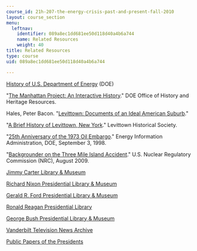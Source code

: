```yaml
---
course_id: 21h-207-the-energy-crisis-past-and-present-fall-2010
layout: course_section
menu:
  leftnav:
    identifier: 089a8ec1dd681ee50d118d40a4b6a744
    name: Related Resources
    weight: 40
title: Related Resources
type: course
uid: 089a8ec1dd681ee50d118d40a4b6a744

---
```


[History of U.S. Department of Energy](http://www.energy.gov/about/history.htm) (DOE)

"[The Manhattan Project: An Interactive History](http://replay.web.archive.org/20101111232821/http:/www.cfo.doe.gov/me70/manhattan/index.htm)." DOE Office of History and Heritage Resources.

Hales, Peter Bacon. "[Levittown: Documents of an Ideal American Suburb](http://jah.oxfordjournals.org/content/101/1/372.extract)."

"[A Brief History of Levittown, New York](http://www.levittownhistoricalsociety.org/history.htm)." Levittown Historical Society.

"[25th Anniversary of the 1973 Oil Embargo](http://www.nei.org/News-Media/Media-Room/News-Releases/The-25th-Anniversary-of-The-1973-Oil-Embargo-Key-F)." Energy Information Administration, DOE, September 3, 1998.

"[Backgrounder on the Three Mile Island Accident](http://www.nrc.gov/reading-rm/doc-collections/fact-sheets/3mile-isle.html)." U.S. Nuclear Regulatory Commission (NRC), August 2009.

[Jimmy Carter Library & Museum](http://www.jimmycarterlibrary.gov/)

[Richard Nixon Presidential Library & Museum](http://www.nixonlibrary.gov/)

[Gerald R. Ford Presidential Library & Museum](https://www.fordlibrarymuseum.gov/)

[Ronald Reagan Presidential Library](https://www.reaganfoundation.org/)

[George Bush Presidential Library & Museum](http://bushlibrary.tamu.edu/)

[Vanderbilt Television News Archive](http://tvnews.vanderbilt.edu/)

[Public Papers of the Presidents](https://www.archives.gov/files/federal-register/publications/presidential-papers.html)